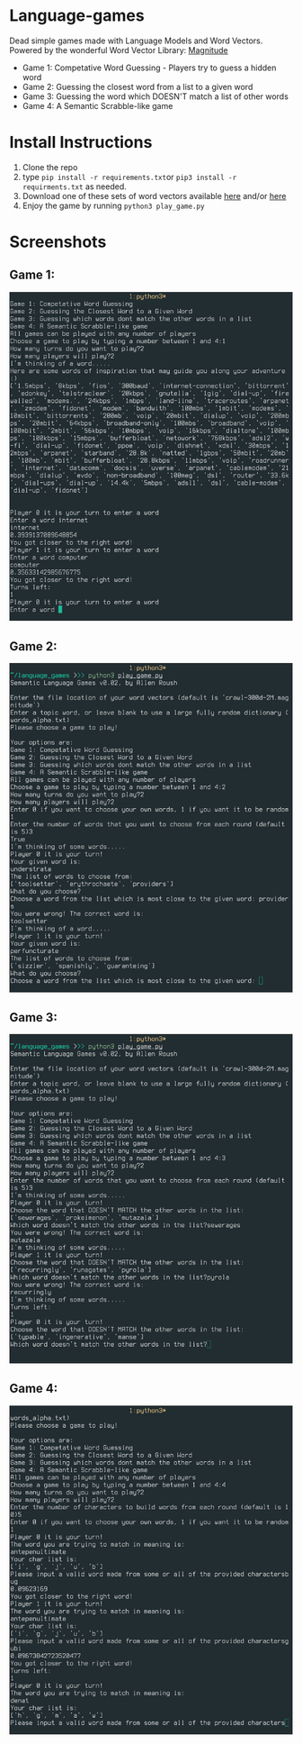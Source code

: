 # Language-games
Dead simple games made with Language Models and Word Vectors. 
Powered by the wonderful Word Vector Library: [Magnitude](https://github.com/plasticityai/magnitude)

- Game 1: Competative Word Guessing - Players try to guess a hidden word
- Game 2: Guessing the closest word from a list to a given word 
- Game 3: Guessing the word which DOESN'T match a list of other words
- Game 4: A Semantic Scrabble-like game


# Install Instructions

1. Clone the repo 
2. type `pip install -r requirements.txt`or `pip3 install -r requirments.txt` as needed. 
3. Download one of these sets of word vectors available [here](http://magnitude.plasticity.ai/fasttext/heavy/crawl-300d-2M.magnitude) and/or [here](http://magnitude.plasticity.ai/glove/heavy/glove.6B.100d.magnitude)
4. Enjoy the game by running `python3 play_game.py`

# Screenshots

## Game 1: 
![](https://raw.githubusercontent.com/Hellisotherpeople/Language-games/master/language_games1.jpg)

## Game 2:
![](https://raw.githubusercontent.com/Hellisotherpeople/Language-games/master/language_games2.jpg)

## Game 3: 
![](https://raw.githubusercontent.com/Hellisotherpeople/Language-games/master/language_games3.jpg)

## Game 4: 
![](https://raw.githubusercontent.com/Hellisotherpeople/Language-games/master/language_games4.jpg)

